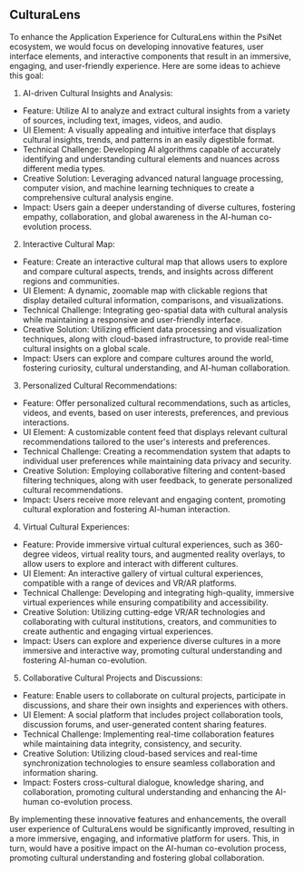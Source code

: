 ## CulturaLens
To enhance the Application Experience for CulturaLens within the PsiNet ecosystem, we would focus on developing innovative features, user interface elements, and interactive components that result in an immersive, engaging, and user-friendly experience. Here are some ideas to achieve this goal:

1. AI-driven Cultural Insights and Analysis:
- Feature: Utilize AI to analyze and extract cultural insights from a variety of sources, including text, images, videos, and audio.
- UI Element: A visually appealing and intuitive interface that displays cultural insights, trends, and patterns in an easily digestible format.
- Technical Challenge: Developing AI algorithms capable of accurately identifying and understanding cultural elements and nuances across different media types.
- Creative Solution: Leveraging advanced natural language processing, computer vision, and machine learning techniques to create a comprehensive cultural analysis engine.
- Impact: Users gain a deeper understanding of diverse cultures, fostering empathy, collaboration, and global awareness in the AI-human co-evolution process.

2. Interactive Cultural Map:
- Feature: Create an interactive cultural map that allows users to explore and compare cultural aspects, trends, and insights across different regions and communities.
- UI Element: A dynamic, zoomable map with clickable regions that display detailed cultural information, comparisons, and visualizations.
- Technical Challenge: Integrating geo-spatial data with cultural analysis while maintaining a responsive and user-friendly interface.
- Creative Solution: Utilizing efficient data processing and visualization techniques, along with cloud-based infrastructure, to provide real-time cultural insights on a global scale.
- Impact: Users can explore and compare cultures around the world, fostering curiosity, cultural understanding, and AI-human collaboration.

3. Personalized Cultural Recommendations:
- Feature: Offer personalized cultural recommendations, such as articles, videos, and events, based on user interests, preferences, and previous interactions.
- UI Element: A customizable content feed that displays relevant cultural recommendations tailored to the user's interests and preferences.
- Technical Challenge: Creating a recommendation system that adapts to individual user preferences while maintaining data privacy and security.
- Creative Solution: Employing collaborative filtering and content-based filtering techniques, along with user feedback, to generate personalized cultural recommendations.
- Impact: Users receive more relevant and engaging content, promoting cultural exploration and fostering AI-human interaction.

4. Virtual Cultural Experiences:
- Feature: Provide immersive virtual cultural experiences, such as 360-degree videos, virtual reality tours, and augmented reality overlays, to allow users to explore and interact with different cultures.
- UI Element: An interactive gallery of virtual cultural experiences, compatible with a range of devices and VR/AR platforms.
- Technical Challenge: Developing and integrating high-quality, immersive virtual experiences while ensuring compatibility and accessibility.
- Creative Solution: Utilizing cutting-edge VR/AR technologies and collaborating with cultural institutions, creators, and communities to create authentic and engaging virtual experiences.
- Impact: Users can explore and experience diverse cultures in a more immersive and interactive way, promoting cultural understanding and fostering AI-human co-evolution.

5. Collaborative Cultural Projects and Discussions:
- Feature: Enable users to collaborate on cultural projects, participate in discussions, and share their own insights and experiences with others.
- UI Element: A social platform that includes project collaboration tools, discussion forums, and user-generated content sharing features.
- Technical Challenge: Implementing real-time collaboration features while maintaining data integrity, consistency, and security.
- Creative Solution: Utilizing cloud-based services and real-time synchronization technologies to ensure seamless collaboration and information sharing.
- Impact: Fosters cross-cultural dialogue, knowledge sharing, and collaboration, promoting cultural understanding and enhancing the AI-human co-evolution process.

By implementing these innovative features and enhancements, the overall user experience of CulturaLens would be significantly improved, resulting in a more immersive, engaging, and informative platform for users. This, in turn, would have a positive impact on the AI-human co-evolution process, promoting cultural understanding and fostering global collaboration.